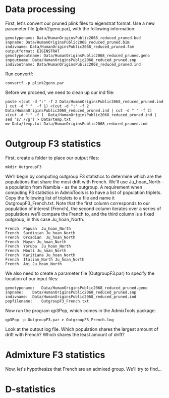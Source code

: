 
# Data processing

First, let's convert our pruned plink files to eigenstrat format. Use a new parameter file (plink2geno.par), with the following information:

```
genotypename: Data/HumanOriginsPublic2068_reduced_pruned.bed
snpname: Data/HumanOriginsPublic2068_reduced_pruned.bim
indivname: Data/HumanOriginsPublic2068_reduced_pruned.fam
outputformat: EIGENSTRAT
genotypeoutname: Data/HumanOriginsPublic2068_reduced_pruned.geno
snpoutname: Data/HumanOriginsPublic2068_reduced_pruned.snp
indivoutname: Data/HumanOriginsPublic2068_reduced_pruned.ind
```

Run convertf:

```
convertf -p plink2geno.par
```

Before we proceed, we need to clean up our ind file:

```
paste <(cut -d ":" -f 2 Data/HumanOriginsPublic2068_reduced_pruned.ind | cut -d " "  -f 1) <(cut -d ":" -f 2 Data/HumanOriginsPublic2068_reduced_pruned.ind | cut -d " " -f 2) <(cut -d ":" -f 1  Data/HumanOriginsPublic2068_reduced_pruned.ind | sed 's/ //g') > Data/temp.txt
mv Data/temp.txt Data/HumanOriginsPublic2068_reduced_pruned.ind
```


# Outgroup F3 statistics

First, create a folder to place our output files:

```
mkdir OutgroupF3
```

We'll begin by computing outgroup F3 statistics to determine which are the populations that share the most drift with French. We'll use Ju_hoan_North - a population from Namibia - as the outgroup. A requirement when computing F3 statistics in AdmixTools is to have a list of population triplets. Copy the following list of triplets to a file and name it OutgroupF3_French.txt. Note that the first column corresponds to our population of interest (French), the second column iterates over a series of populations we'll compare the French to, and the third column is a fixed outgroup, in this case Ju_hoan_North.

```
French  Papuan  Ju_hoan_North
French  Sardinian Ju_hoan_North
French  Orcadian  Ju_hoan_North
French  Mayan Ju_hoan_North
French  Yoruba  Ju_hoan_North
French  Mbuti Ju_hoan_North
French  Karitiana Ju_hoan_North
French  Italian_North Ju_hoan_North
French  Ami Ju_hoan_North
```

We also need to create a parameter file (OutgroupF3.par) to specify the location of our input files:

```
genotypename:   Data/HumanOriginsPublic2068_reduced_pruned.geno
snpname:	Data/HumanOriginsPublic2068_reduced_pruned.snp
indivname:	Data/HumanOriginsPublic2068_reduced_pruned.ind
popfilename:    OutgroupF3_French.txt
```

Now run the program qp3Pop, which comes in the AdmixTools package:

```
qp3Pop -p OutgroupF3.par > OutgroupF3_French.log
```

Look at the output log file. Which population shares the largest amount of drift with French? Which shares the least amount of drift?

# Admixture F3 statistics

Now, let's hypothesize that French are an admixed group. We'll try to find...

# D-statistics


